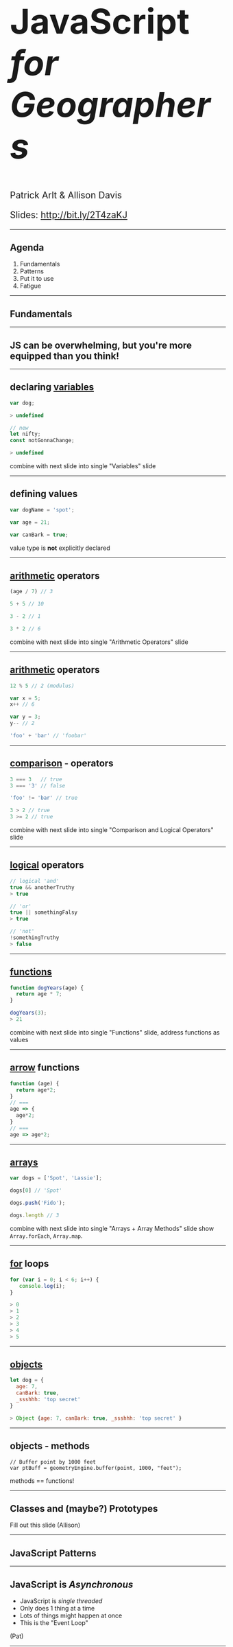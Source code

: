 <!-- outline

Intro (5 minutes)
  * what this talk is and isn't (pat)
  * dont be overwhelmed (pat)
  * you are technically minded enough to learn this (john)

JavaScript is fun (and useful!)
Variables and Objects (5 minutes. jg)
operators
Arrays
loops
Functions (5 minutes, jg)

Closures and `this` (5 minutes, pat)
Async (5 minutes, pat)
Local Dev Environment, Install node, http-server, start a local server serving a basic html page (CDN) and an external script (5 minutes, jg) https://momentjs.com/docs/#/displaying/from/
The DOM and Browser Development (5 minutes, pat)
Debugging (5 minutes, pat)
Modules / libraries (5 minutes, pat)
Walk through a few JS API samples (5 minutes, jg) (with event and promise)
The JavaScript Ecosystem (5 minutes, pat)
A note about ES 2015 (pat)
“Opinions” About JavaScript (5 minutes, pat)
Resources to Keep Learning (2 minutes, jg)

https://twitter.com/hoverbird/status/750826785781063680
https://twitter.com/thomasfuchs/status/708675139253174273?lang=en

how can we help GIS folks identify?

variables pointing at something else - red exclamation points in .MXDs
strings, integers, booleans - datatypes for feature class attribute columns
conditional operators = field calculator / definition expressions

functions accepting arguments - gp tools with input parameters
asynchronous = background geoprocessing

project dependencies - ArcMap license level? (yuck)
dev Environment
  ArcMap
  ArcCatalog
  online documentation

opinions - GIS folks definitely know about those
 which projection is the best?
 back in the day

-->

<!-- .slide: data-background="../template/img/2019/devsummit/bg-1.png" -->

<!--div style="margin: auto; padding-top: 50px; padding-bottom: 50px; width: 80%; background: rgba(30,30,30,0.9)"/-->

<h1 style="text-align: left; font-size: 80px;"><b>JavaScript</b> <i>for Geographers</i></h1>
    <p style="text-align: left; font-size: 1.5em;">Patrick Arlt &amp; Allison Davis</p>
    <p style="text-align: left; font-size: 1.5em;">Slides: <a href="http://bit.ly/2T4zaKJ">http://bit.ly/2T4zaKJ</a>

---

<!-- .slide: data-background="../template/img/2019/devsummit/bg-2.png" -->

## Agenda

1. Fundamentals
2. <span style="white-space: nowrap;">Patterns</span>
3. Put it to use
4. Fatigue

---

<!-- .slide: data-background="../template/img/2019/devsummit/bg-4.png" -->

## Fundamentals

---

<!-- .slide: data-background="../template/img/2019/devsummit/bg-2.png" -->

## JS can be overwhelming, but you're more equipped than you think!

---

<!-- .slide: data-background="../template/img/2019/devsummit/bg-2.png" -->

## declaring [variables](https://developer.mozilla.org/en-US/docs/Web/JavaScript/Reference/Statements/var)

```js
var dog;

> undefined

// new
let nifty;
const notGonnaChange;

> undefined
```

<aside class="notes">

combine with next slide into single "Variables" slide

</aside>

---

<!-- .slide: data-background="../template/img/2019/devsummit/bg-2.png" -->

## defining values

```js
var dogName = 'spot';

var age = 21;

var canBark = true;

```
value type is **not** explicitly declared

---

<!-- .slide: data-background="../template/img/2019/devsummit/bg-2.png" -->

## [arithmetic](https://developer.mozilla.org/en-US/docs/Web/JavaScript/Reference/Operators/Arithmetic_Operators) operators

```js
(age / 7) // 3

5 + 5 // 10

3 - 2 // 1

3 * 2 // 6
```

<aside class="notes">

combine with next slide into single "Arithmetic Operators" slide

</aside>

---

<!-- .slide: data-background="../template/img/2019/devsummit/bg-2.png" -->

## [arithmetic](https://developer.mozilla.org/en-US/docs/Web/JavaScript/Reference/Operators/Arithmetic_Operators) operators

```js
12 % 5 // 2 (modulus)

var x = 5;
x++ // 6

var y = 3;
y-- // 2

'foo' + 'bar' // 'foobar'
```

---

<!-- .slide: data-background="../template/img/2019/devsummit/bg-2.png" -->

## [comparison](https://developer.mozilla.org/en-US/docs/Web/JavaScript/Reference/Operators/Comparison_Operators) - operators

```js
3 === 3   // true
3 === '3' // false

'foo' != 'bar' // true

3 > 2 // true
3 >= 2 // true
```

<aside class="notes">

combine with next slide into single "Comparison and Logical Operators" slide

</aside>

---

<!-- .slide: data-background="../template/img/2019/devsummit/bg-2.png" -->

## [logical](https://developer.mozilla.org/en-US/docs/Web/JavaScript/Reference/Operators/Logical_Operators) operators
```js
// logical 'and'
true && anotherTruthy
> true

// 'or'
true || somethingFalsy
> true

// 'not'
!somethingTruthy
> false
```
   <aside class="notes">

   </aside>

---

<!-- .slide: data-background="../template/img/2019/devsummit/bg-2.png" -->

## [functions](https://developer.mozilla.org/en-US/docs/Web/JavaScript/Guide/Functions)

```js
function dogYears(age) {
  return age * 7;
}

dogYears(3);
> 21
```
<aside class="notes">

combine with next slide into single "Functions" slide, address functions as values

</aside>

---

<!-- .slide: data-background="../template/img/2019/devsummit/bg-2.png" -->

## [arrow](https://developer.mozilla.org/en-US/docs/Web/JavaScript/Reference/Functions/Arrow_functions) functions
```js
function (age) {
  return age*2;
}
// ===
age => {
  age*2;
}
// ===
age => age*2;

```
   <aside class="notes">

   </aside>

---

<!-- .slide: data-background="../template/img/2019/devsummit/bg-2.png" -->

## [arrays](https://developer.mozilla.org/en-US/docs/Web/JavaScript/Reference/Global_Objects/Array)
```js
var dogs = ['Spot', 'Lassie'];

dogs[0] // 'Spot'

dogs.push('Fido');

dogs.length // 3
```

<aside class="notes">

combine with next slide into single "Arrays + Array Methods" slide show `Array.forEach`, `Array.map`.

</aside>

---

<!-- .slide: data-background="../template/img/2019/devsummit/bg-2.png" -->

## [for](https://developer.mozilla.org/en-US/docs/Web/JavaScript/Reference/Statements/for) loops

```js
for (var i = 0; i < 6; i++) {
   console.log(i);
}

> 0
> 1
> 2
> 3
> 4
> 5
```
   <aside class="notes">

   </aside>

---

<!-- .slide: data-background="../template/img/2019/devsummit/bg-2.png" -->

## [objects](https://developer.mozilla.org/en-US/docs/Web/JavaScript/Guide/Working_with_Objects)

```js
let dog = {
  age: 7,
  canBark: true,
  _ssshhh: 'top secret'
}

> Object {age: 7, canBark: true, _ssshhh: 'top secret' }

```

---

<!-- .slide: data-background="../template/img/2019/devsummit/bg-2.png" -->

## objects - methods

```
// Buffer point by 1000 feet
var ptBuff = geometryEngine.buffer(point, 1000, "feet");
```

<aside class="notes">
  methods == functions!
</aside>

---

<!-- .slide: data-background="../template/img/2019/devsummit/bg-2.png" -->

## Classes and (maybe?) Prototypes

<aside class="notes">

Fill out this slide (Allison)

</aside>

---


<!-- .slide: data-background="../template/img/2019/devsummit/bg-4.png" -->

## JavaScript Patterns

---

<!-- .slide: data-background="../template/img/2019/devsummit/bg-2.png" -->

## JavaScript is _Asynchronous_

* JavaScript is _single threaded_
* Only does 1 thing at a time
* Lots of things might happen at once
* This is the "Event Loop"

<aside class="notes">
  (Pat)
</aside>

---

<!-- .slide: data-background="../template/img/2019/devsummit/bg-2.png" -->

## JavaScript Event Loop

1. Executes one function at a time
2. <span style="white-space: nowrap;">Run the entire function</span>
3. Start the next function

[Demo](http://jsbin.com/bezusuk/edit?js,console)

<aside class="notes">
  (Pat)
</aside>

---

<!-- .slide: data-background="../template/img/2019/devsummit/bg-2.png" -->

## Callbacks

```html
<button id="button">Click Me!</button>
```

```js
let button = document.getElementById('button');

button.addEventListener('click', function () {
  console.log('The button was clicked');
});
```

Callback are functions that are called when things happen.

[Demo](http://jsbin.com/qovotex/edit?html,js,console,output)

<aside class="notes">
  (Pat)
</aside>

---

<!-- .slide: data-background="../template/img/2019/devsummit/bg-2.png" -->

## Promises

```js
let user = fetch('https://randomuser.me/api/')
  .then(processResponse)
  .then(doSomethingWithUser)
  .catch(anyErrors);

function processResponse (response) {
  return response.json();
}

function doSomethingWithUser (user) {
  console.log(user); // prints a bunch of user info
}

function anyErrors (error) {
  console.error('what have you done!', error);
}
```

Promises represent a future value that will be "resolved".

[Demo](http://jsbin.com/qisiki/edit?js,console)

<aside class="notes">
  (Pat)
</aside>

---

<!-- .slide: data-background="../template/img/2019/devsummit/bg-2.png" -->

## Function Scope

```
var prefix = 'Hello';

function go () {
  var suffix = "World!"
  console.log(prefix + " " + suffix); // "Hello World"
}

go();

console.log(suffix); // undefined
```

When functions are called they remember the variables around them, this is refered to as "lexical scope".

<aside class="notes">
  (Pat)
</aside>

---

<!-- .slide: data-background="../template/img/2019/devsummit/bg-2.png" -->

## What is `this`?

```js
var user = {
  firstName: "Casey",
  lastName: "Jones",
  fullName: function () {
    console.log(this.firstName + " " + this.lastName);
  }
}

person.fullName() // > Casey Jones
```

<aside class="notes">
  (Pat)
</aside>

---

<!-- .slide: data-background="../template/img/2019/devsummit/bg-2.png" -->

## What is `this`?

The value of `this` depends on how the function was called.

[Demo](https://jsbin.com/rowofi/edit?js,console)

<aside class="notes">
  (Pat)
</aside>

---

<!-- .slide: data-background="../template/img/2019/devsummit/bg-2.png" -->

## lets set up a JS development environment

* [do i have a web server running?](https://gist.github.com/jgravois/5e73b56fa7756fd00b89)
* [`demo.html`](https://github.com/jgravois/presentations/blob/12ad63798193bd32950809996c9825067a742aa7/devsummit/2017/js/snippets/demo.html)

<aside class="notes">
  (Allison)
</aside>

---

<!-- .slide: data-background="../template/img/2019/devsummit/bg-2.png" -->

## debugging

Get familiar with your dev tools!

* `console.log` - print things to the console
* `debugger` - stops the application so you can look around

<aside class="notes">
  maybe cut this slide and talk through this in the DOM demo? Maybe add a link to a debugging article at the end (Allison)
</aside>

---

<!-- .slide: data-background="../template/img/2019/devsummit/bg-2.png" -->

## the DOM

* select elements
* listen for events
* change elements

[A simple form](http://jsbin.com/qojodez/edit?html,js,output);
[Finished example](http://jsbin.com/viconot/edit?html,js,output);

<aside class="notes">
  (Allison)
</aside>

---



<!-- .slide: data-background="../template/img/2019/devsummit/bg-2.png" -->

## sharing JavaScript - modules

As applications grow it is helpful to divide code into different files to organize. You can just use `<script>` tags for small apps.

<aside class="notes">

show example of dividing app functionality into different JS files, maybe utilities.js and app.js

show each js file defining and using globals

(Allison)

</aside>

---

<!-- .slide: data-background="../template/img/2019/devsummit/bg-2.png" -->

## JavaScript Modules

```
import { something } from 'some-module';
```

This is the future as you learn JavaScript you will encounter this more often.

<aside class="notes">

add links to more resources about modules, show demo in glitch https://glitch.com/edit/#!/workable-plastic?path=index.html:1:0

(Allison)

</aside>

---

<!-- .slide: data-background="../template/img/2019/devsummit/bg-2.png" -->

## AMD Modules (JS API)

```
require([
  "esri/Map",
  "esri/views/MapView",
], function (Map, MapView) {
  // Map and MapView have been loaded!
});
```

`require` is a fancy way of adding `<script>` tags to load code on demand.

<aside class="notes">
  (Allison)
</aside>

---

<!-- .slide: data-background="../template/img/2019/devsummit/bg-2.png" -->

## lets put all this to use!

* [../sample-code/chaining-promises/](https://developers.arcgis.com/javascript/latest/sample-code/sandbox/index.html?sample=chaining-promises)

<aside class="notes">
  step through a JSAPI sample, better title for this slide (Allison)
</aside>

---

<!-- .slide: data-background="../template/img/2019/devsummit/bg-6.png" -->

## The JavaScript Ecosystem

---

<!-- .slide: data-background="../template/img/2019/devsummit/bg-2.png" -->

## The JavaScript Language

Updates every year.

2015 had LOADS of new features and established most modern JavaScript

<aside class="notes">
  (Pat)
</aside>

---

<!-- .slide: data-background="../template/img/2019/devsummit/bg-2.png" -->

## the JavaScript ecosystem

* Module Formats - CommonJS, **AMD**, **JavaScript Modules**
* Compilers - Babel, **TypeScript**
* Bundlers - Rollup, **WebPack**, SystemJS, Parcel
* Minifiers - UglifyJS
* Frameworks - React, Vue, Angular, Ember

<aside class="notes">
  Link to these page or tutorials about how to use them. (Pat)
</aside>

---

<!-- .slide: data-background="../template/img/2019/devsummit/bg-2.png" -->

## the JavaScript ecosystem

You don't know what you don't know.

<p class="fragment">and that is great.</p>

<aside class="notes">
  Link to these page or tutorials about how to use them. (Pat)
</aside>

---

<!-- .slide: data-background="../template/img/2019/devsummit/bg-2.png" -->

## JavaScript Fatigue

> Look, it’s easy. Code everything in Typescript. All modules that use Fetch compile them to target ES6, transpile them with Babel on a stage-3 preset, and load them with SystemJS. If you don’t have Fetch, polyfill it, or use Bluebird, Request or Axios, and handle all your promises with await.

> We have very different definitions of easy.

[How it feels to learn JavaScript in ~~~2016~~~, ~~~2017~~~, ~~~2018~~~, 2019](https://hackernoon.com/how-it-feels-to-learn-javascript-in-2016-d3a717dd577f#.sl06jvo9z)

<aside class="notes">
  (Pat)
</aside>

---

<!-- .slide: data-background="../template/img/2019/devsummit/bg-2.png" -->

## Fight JavaScript Fatigue

* The JS API is MORE then enough for simple mapping apps
* Many configurable apps and storymaps are built without frameworks for excessive tools
* Add tools when you **KNOW** you will benefit from using them
* Too many tools === Lots of complexity to manage

<aside class="notes">
  (Pat)
</aside>

---

<!-- .slide: data-background="../template/img/2019/devsummit/bg-2.png" -->

## A good first tool - ArcGIS JS CLI

built for JS API uses good standard frameworks and build tools.

`esri/widget/Widget`, WebPack, TypeScript, JS API, SASS

<aside class="notes">
  step through a JSAPI sample, better title for this slide (Allison)
</aside>

---

<!-- .slide: data-background="../template/img/2019/devsummit/bg-2.png" -->

## learn more!

* [You Don't Know JS](https://github.com/getify/You-Dont-Know-JS)
* [MDN: Learn web development](https://developer.mozilla.org/en-US/docs/Learn)
* [MDN](https://developer.mozilla.org/en-US/docs/Web/JavaScript/Guide)
* [Eloquent JavaScript](http://eloquentjavascript.net/)
* http://wesbos.com/
* https://frontendmasters.com/books/front-end-handbook/2018/
* Tutorials

<aside class="notes">
  Add more here (Allison)
</aside>

---

<!-- .slide: data-background="../template/img/2019/devsummit/bg-esri.png" -->

<br><br><br><br><br><br>

Slides at http://bit.ly/2T4zaKJ

---

<!-- .slide: data-background="../template/img/2019/devsummit/bg-rating.png" -->
